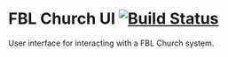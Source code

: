 # FBL Church UI [![Build Status](https://github.com/fbl-church/fbl-church-app/actions/workflows/build-ui.yml/badge.svg)](https://github.com/fbl-church/fbl-church-app/actions)

User interface for interacting with a FBL Church system.
